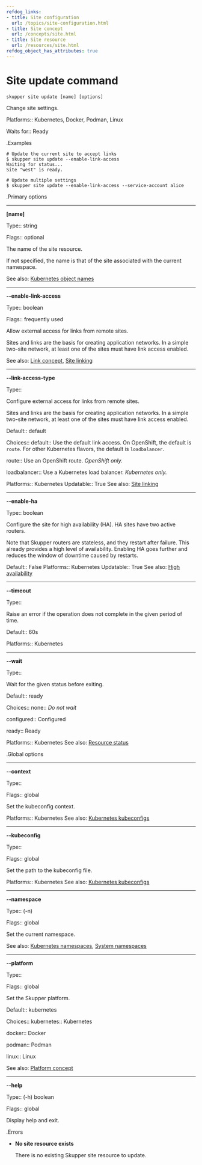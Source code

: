 ```yaml
---
refdog_links:
- title: Site configuration
  url: /topics/site-configuration.html
- title: Site concept
  url: /concepts/site.html
- title: Site resource
  url: /resources/site.html
refdog_object_has_attributes: true
---
```


# Site update command

```shell
skupper site update [name] [options]
```

Change site settings.

Platforms:: Kubernetes, Docker, Podman, Linux

Waits for:: Ready


.Examples

```console
# Update the current site to accept links
$ skupper site update --enable-link-access
Waiting for status...
Site "west" is ready.

# Update multiple settings
$ skupper site update --enable-link-access --service-account alice
```

.Primary options

---
**[name]**

Type:: string

Flags:: optional


The name of the site resource.

If not specified, the name is that of the site
associated with the current namespace.

See also: [Kubernetes object names](https://kubernetes.io/docs/concepts/overview/working-with-objects/names/)

---
**--enable-link-access**

Type:: boolean

Flags:: frequently used


Allow external access for links from remote sites.

Sites and links are the basis for creating application
networks. In a simple two-site network, at least one of the
sites must have link access enabled.

See also: [Link concept]({{site_prefix}}/concepts/link.html), [Site linking]({{site_prefix}}/topics/site-linking.html)

---
**--link-access-type**

Type:: <type>


Configure external access for links from remote sites.

Sites and links are the basis for creating application
networks.  In a simple two-site network, at least one of
the sites must have link access enabled.

Default:: default

Choices:: default:: Use the default link access.  On OpenShift, the default is <code>route</code>.  For other Kubernetes flavors, the default is <code>loadbalancer</code>.

route:: Use an OpenShift route.  <em>OpenShift only.</em>

loadbalancer:: Use a Kubernetes load balancer.  <em>Kubernetes only.</em>

Platforms:: Kubernetes
Updatable:: True
See also: [Site linking]({{site_prefix}}/topics/site-linking.html)

---
**--enable-ha**

Type:: boolean


Configure the site for high availability (HA).  HA sites
have two active routers.

Note that Skupper routers are stateless, and they restart
after failure.  This already provides a high level of
availability.  Enabling HA goes further and reduces the
window of downtime caused by restarts.

Default:: False
Platforms:: Kubernetes
Updatable:: True
See also: [High availability]({{site_prefix}}/topics/high-availability.html)

---
**--timeout**

Type:: <duration>


Raise an error if the operation does not complete in the given
period of time.

Default:: 60s

Platforms:: Kubernetes

---
**--wait**

Type:: <status>


Wait for the given status before exiting.

Default:: ready

Choices:: none:: <em>Do not wait</em>

configured:: Configured

ready:: Ready

Platforms:: Kubernetes
See also: [Resource status]({{site_prefix}}/topics/resource-status.html)

.Global options

---
**--context**

Type:: <name>

Flags:: global


Set the kubeconfig context.

Platforms:: Kubernetes
See also: [Kubernetes kubeconfigs](https://kubernetes.io/docs/concepts/configuration/organize-cluster-access-kubeconfig/)

---
**--kubeconfig**

Type:: <file>

Flags:: global


Set the path to the kubeconfig file.

Platforms:: Kubernetes
See also: [Kubernetes kubeconfigs](https://kubernetes.io/docs/concepts/configuration/organize-cluster-access-kubeconfig/)

---
**--namespace**

Type:: (-n) <name>

Flags:: global


Set the current namespace.

See also: [Kubernetes namespaces](https://kubernetes.io/docs/concepts/overview/working-with-objects/namespaces/), [System namespaces]({{site_prefix}}/topics/system-namespaces.html)

---
**--platform**

Type:: <platform>

Flags:: global


Set the Skupper platform.

<!-- You can also use the `SKUPPER_PLATFORM` environment variable. -->

Default:: kubernetes

Choices:: kubernetes:: Kubernetes

docker:: Docker

podman:: Podman

linux:: Linux

See also: [Platform concept]({{site_prefix}}/concepts/platform.html)

---
**--help**

Type:: (-h) boolean

Flags:: global


Display help and exit.



.Errors

- **No site resource exists**

  There is no existing Skupper site resource to update.
